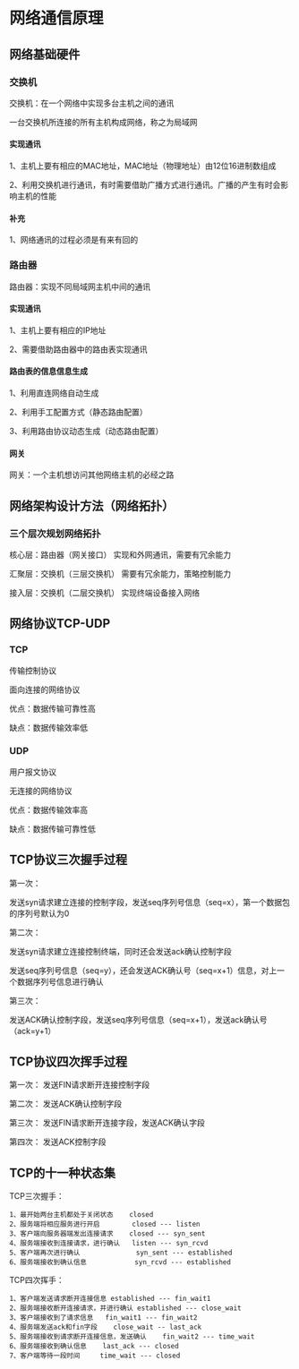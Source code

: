 # 网络通信原理

## 网络基础硬件

### 交换机

交换机：在一个网络中实现多台主机之间的通讯

一台交换机所连接的所有主机构成网络，称之为局域网

#### 实现通讯

1、主机上要有相应的MAC地址，MAC地址（物理地址）由12位16进制数组成

2、利用交换机进行通讯，有时需要借助广播方式进行通讯。广播的产生有时会影响主机的性能

#### 补充

1、网络通讯的过程必须是有来有回的

### 路由器

路由器：实现不同局域网主机中间的通讯

#### 实现通讯

1、主机上要有相应的IP地址

2、需要借助路由器中的路由表实现通讯

#### 路由表的信息信息生成

1、利用直连网络自动生成

2、利用手工配置方式（静态路由配置）

3、利用路由协议动态生成（动态路由配置）

#### 网关

网关：一个主机想访问其他网络主机的必经之路

## 网络架构设计方法（网络拓扑）

### 三个层次规划网络拓扑

核心层：路由器（网关接口） 实现和外网通讯，需要有冗余能力

汇聚层：交换机（三层交换机） 需要有冗余能力，策略控制能力

接入层：交换机（二层交换机） 实现终端设备接入网络

## 网络协议TCP-UDP

### TCP

传输控制协议

面向连接的网络协议

优点：数据传输可靠性高

缺点：数据传输效率低

### UDP

用户报文协议

无连接的网络协议

优点：数据传输效率高

缺点：数据传输可靠性低

## TCP协议三次握手过程

第一次：

发送syn请求建立连接的控制字段，发送seq序列号信息（seq=x），第一个数据包的序列号默认为0

第二次：

发送syn请求建立连接控制终端，同时还会发送ack确认控制字段

发送seq序列号信息（seq=y），还会发送ACK确认号（seq=x+1）信息，对上一个数据序列号信息进行确认

第三次：

发送ACK确认控制字段，发送seq序列号信息（seq=x+1），发送ack确认号（ack=y+1）

## TCP协议四次挥手过程

第一次：
发送FIN请求断开连接控制字段

第二次：
发送ACK确认控制字段

第三次： 
发送FIN请求断开连接字段，发送ACK确认字段

第四次：
发送ACK控制字段

## TCP的十一种状态集

TCP三次握手：
~~~
1、最开始两台主机都处于关闭状态    closed
2、服务端将相应服务进行开启        closed --- listen
3、客户端向服务器端发出连接请求    closed --- syn_sent
4、服务端接收到连接请求，进行确认   listen --- syn_rcvd
5、客户端再次进行确认              syn_sent --- established
6、服务端接收到确认信息            syn_rcvd --- established
~~~
TCP四次挥手： 
~~~
1、客户端发送请求断开连接信息 established --- fin_wait1
2、服务端接收断开连接请求，并进行确认 established --- close_wait
3、客户端接收到了请求信息   fin_wait1 --- fin_wait2
4、服务端发送ack和fin字段    close_wait -- last_ack
5、服务端接收到请求断开连接信息，发送确认    fin_wait2 --- time_wait
6、服务端接收到确认信息    last_ack --- closed
7、客户端等待一段时间     time_wait --- closed
~~~



